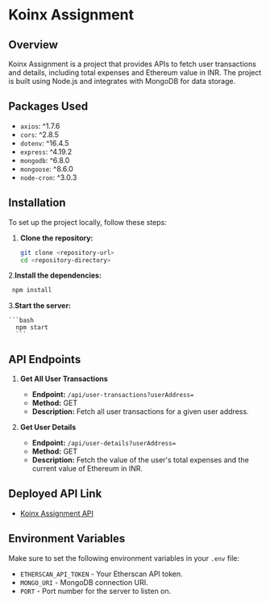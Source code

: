 # Koinx Assignment

## Overview

Koinx Assignment is a project that provides APIs to fetch user transactions and details, including total expenses and Ethereum value in INR. The project is built using Node.js and integrates with MongoDB for data storage.

## Packages Used

- `axios`: ^1.7.6
- `cors`: ^2.8.5
- `dotenv`: ^16.4.5
- `express`: ^4.19.2
- `mongodb`: ^6.8.0
- `mongoose`: ^8.6.0
- `node-cron`: ^3.0.3

## Installation

To set up the project locally, follow these steps:

1. **Clone the repository:**

   ```bash
   git clone <repository-url>
   cd <repository-directory>
   ```
2.**Install the dependencies:**

   ```bash
    npm install
  ```
3.**Start the server:**

    ```bash
      npm start
      ```

## API Endpoints

1. **Get All User Transactions**

   - **Endpoint:** `/api/user-transactions?userAddress=`
   - **Method:** GET
   - **Description:** Fetch all user transactions for a given user address.

2. **Get User Details**

   - **Endpoint:** `/api/user-details?userAddress=`
   - **Method:** GET
   - **Description:** Fetch the value of the user's total expenses and the current value of Ethereum in INR.

## Deployed API Link

- [Koinx Assignment API](https://koinx-assesment.onrender.com/)

## Environment Variables

Make sure to set the following environment variables in your `.env` file:

- `ETHERSCAN_API_TOKEN` - Your Etherscan API token.
- `MONGO_URI` - MongoDB connection URI.
- `PORT` - Port number for the server to listen on.



